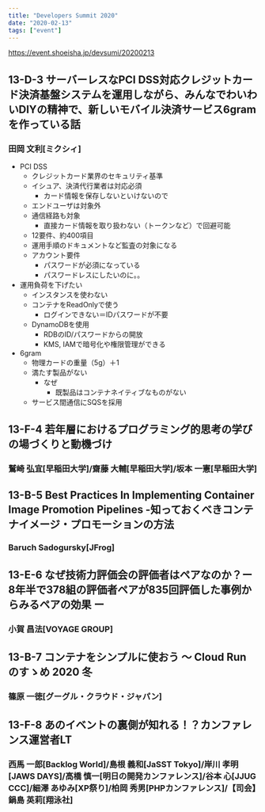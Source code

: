 ```yaml
---
title: "Developers Summit 2020"
date: "2020-02-13"
tags: ["event"]
---
```


https://event.shoeisha.jp/devsumi/20200213


## 13-D-3 サーバーレスなPCI DSS対応クレジットカード決済基盤システムを運用しながら、みんなでわいわいDIYの精神で、新しいモバイル決済サービス6gramを作っている話
### 田岡 文利[ミクシィ]
* PCI DSS
  - クレジットカード業界のセキュリティ基準
  - イシュア、決済代行業者は対応必須
    - カード情報を保存しないといけないので
  - エンドユーザは対象外
  - 通信経路も対象
    - 直接カード情報を取り扱わない（トークンなど）で回避可能
  - 12要件、約400項目
  - 運用手順のドキュメントなど監査の対象になる
  - アカウント要件
    - パスワードが必須になっている
    - パスワードレスにしたいのに。。
* 運用負荷を下げたい
  - インスタンスを使わない
  - コンテナをReadOnlyで使う
    - ログインできない＝IDパスワードが不要
  - DynamoDBを使用
    - RDBのID/パスワードからの開放
    - KMS, IAMで暗号化や権限管理ができる
* 6gram
  - 物理カードの重量（5g）＋1
  - 満たす製品がない
    - なぜ
      - 既製品はコンテナネイティブなものがない
  - サービス間通信にSQSを採用


## 13-F-4 若年層におけるプログラミング的思考の学びの場づくりと動機づけ
### 鷲崎 弘宜[早稲田大学]/齋藤 大輔[早稲田大学]/坂本 一憲[早稲田大学]


## 13-B-5 Best Practices In Implementing Container Image Promotion Pipelines -知っておくべきコンテナイメージ・プロモーションの方法
### Baruch Sadogursky[JFrog]


## 13-E-6 なぜ技術力評価会の評価者はペアなのか？ー 8年半で378組の評価者ペアが835回評価した事例からみるペアの効果 ー
### 小賀 昌法[VOYAGE GROUP]


## 13-B-7 コンテナをシンプルに使おう 〜 Cloud Run のすゝめ 2020 冬
### 篠原 一徳[グーグル・クラウド・ジャパン]


## 13-F-8 あのイベントの裏側が知れる！？カンファレンス運営者LT
### 西馬 一郎[Backlog World]/島根 義和[JaSST Tokyo]/岸川 孝明[JAWS DAYS]/高橋 慎一[明日の開発カンファレンス]/谷本 心[JJUG CCC]/細澤 あゆみ[XP祭り]/柏岡 秀男[PHPカンファレンス]/【司会】鍋島 英莉[翔泳社]

